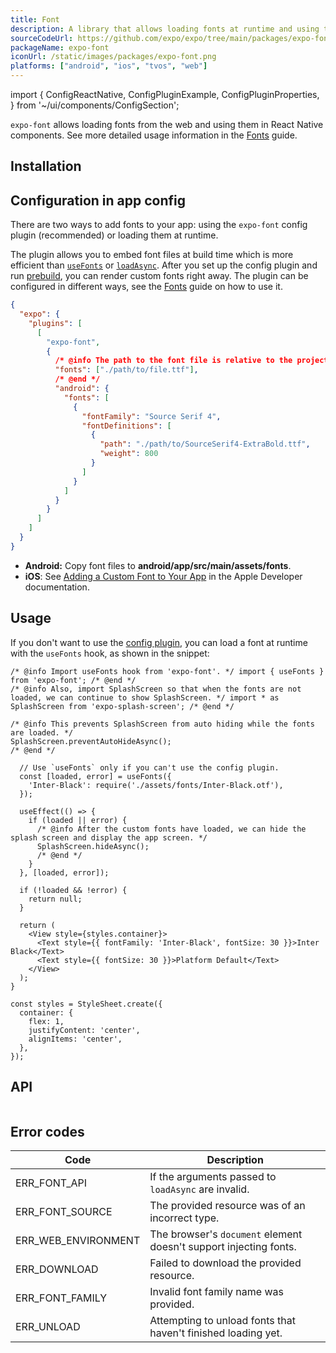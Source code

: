 ```yaml
---
title: Font
description: A library that allows loading fonts at runtime and using them in React Native components.
sourceCodeUrl: https://github.com/expo/expo/tree/main/packages/expo-font
packageName: expo-font
iconUrl: /static/images/packages/expo-font.png
platforms: ["android", "ios", "tvos", "web"]
---
```


import {
  ConfigReactNative,
  ConfigPluginExample,
  ConfigPluginProperties,
} from '~/ui/components/ConfigSection';

`expo-font` allows loading fonts from the web and using them in React Native components. See more detailed usage information in the [Fonts](/develop/user-interface/fonts/) guide.

## Installation

## Configuration in app config

There are two ways to add fonts to your app: using the `expo-font` config plugin (recommended) or loading them at runtime.

The plugin allows you to embed font files at build time which is more efficient than [`useFonts`](#usefontsmap) or [`loadAsync`](#loadasyncfontfamilyorfontmap-source). After you set up the config plugin and run [prebuild](/workflow/continuous-native-generation/#usage), you can render custom fonts right away. The plugin can be configured in different ways, see the [Fonts](/develop/user-interface/fonts/#with-expo-font-config-plugin) guide on how to use it.

```json app.json
{
  "expo": {
    "plugins": [
      [
        "expo-font",
        {
          /* @info The path to the font file is relative to the project's root. */
          "fonts": ["./path/to/file.ttf"],
          /* @end */
          "android": {
            "fonts": [
              {
                "fontFamily": "Source Serif 4",
                "fontDefinitions": [
                  {
                    "path": "./path/to/SourceSerif4-ExtraBold.ttf",
                    "weight": 800
                  }
                ]
              }
            ]
          }
        }
      ]
    ]
  }
}
```

- **Android:** Copy font files to **android/app/src/main/assets/fonts**.
- **iOS**: See [Adding a Custom Font to Your App](https://developer.apple.com/documentation/uikit/adding-a-custom-font-to-your-app) in the Apple Developer documentation.

## Usage

If you don't want to use the [config plugin](#configuration-in-app-config), you can load a font at runtime with the `useFonts` hook, as shown in the snippet:

```tsx
/* @info Import useFonts hook from 'expo-font'. */ import { useFonts } from 'expo-font'; /* @end */
/* @info Also, import SplashScreen so that when the fonts are not loaded, we can continue to show SplashScreen. */ import * as SplashScreen from 'expo-splash-screen'; /* @end */

/* @info This prevents SplashScreen from auto hiding while the fonts are loaded. */
SplashScreen.preventAutoHideAsync();
/* @end */

  // Use `useFonts` only if you can't use the config plugin.
  const [loaded, error] = useFonts({
    'Inter-Black': require('./assets/fonts/Inter-Black.otf'),
  });

  useEffect(() => {
    if (loaded || error) {
      /* @info After the custom fonts have loaded, we can hide the splash screen and display the app screen. */
      SplashScreen.hideAsync();
      /* @end */
    }
  }, [loaded, error]);

  if (!loaded && !error) {
    return null;
  }

  return (
    <View style={styles.container}>
      <Text style={{ fontFamily: 'Inter-Black', fontSize: 30 }}>Inter Black</Text>
      <Text style={{ fontSize: 30 }}>Platform Default</Text>
    </View>
  );
}

const styles = StyleSheet.create({
  container: {
    flex: 1,
    justifyContent: 'center',
    alignItems: 'center',
  },
});
```

## API

```js

```

## Error codes

| Code                | Description                                                       |
| ------------------- | ----------------------------------------------------------------- |
| ERR_FONT_API        | If the arguments passed to `loadAsync` are invalid.               |
| ERR_FONT_SOURCE     | The provided resource was of an incorrect type.                   |
| ERR_WEB_ENVIRONMENT | The browser's `document` element doesn't support injecting fonts. |
| ERR_DOWNLOAD        | Failed to download the provided resource.                         |
| ERR_FONT_FAMILY     | Invalid font family name was provided.                            |
| ERR_UNLOAD          | Attempting to unload fonts that haven't finished loading yet.     |
